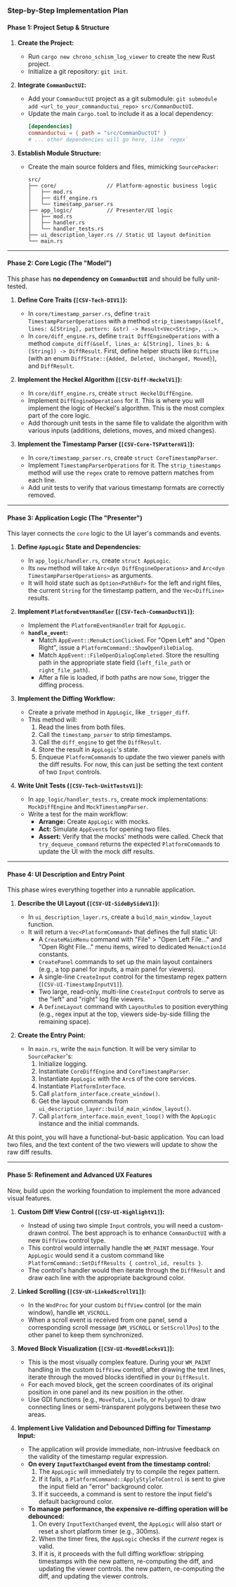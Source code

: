 ### Step-by-Step Implementation Plan

#### Phase 1: Project Setup & Structure

1.  **Create the Project:**
    *   Run `cargo new chrono_schism_log_viewer` to create the new Rust project.
    *   Initialize a git repository: `git init`.

2.  **Integrate `CommanDuctUI`:**
    *   Add your `CommanDuctUI` project as a git submodule: `git submodule add <url_to_your_commanductui_repo> src/CommanDuctUI`.
    *   Update the main `Cargo.toml` to include it as a local dependency:
        ```toml
        [dependencies]
        commanductui = { path = "src/CommanDuctUI" }
        # ... other dependencies will go here, like `regex`
        ```

3.  **Establish Module Structure:**
    *   Create the main source folders and files, mimicking `SourcePacker`:
        ```
        src/
        ├── core/                // Platform-agnostic business logic
        │   ├── mod.rs
        │   ├── diff_engine.rs
        │   └── timestamp_parser.rs
        ├── app_logic/           // Presenter/UI logic
        │   ├── mod.rs
        │   ├── handler.rs
        │   └── handler_tests.rs
        ├── ui_description_layer.rs // Static UI layout definition
        └── main.rs
        ```

---

#### Phase 2: Core Logic (The "Model")

This phase has **no dependency on `CommanDuctUI`** and should be fully unit-tested.

1.  **Define Core Traits (`[CSV-Tech-DIV1]`):**
    *   In `core/timestamp_parser.rs`, define `trait TimestampParserOperations` with a method `strip_timestamps(&self, lines: &[String], pattern: &str) -> Result<Vec<String>, ...>`.
    *   In `core/diff_engine.rs`, define `trait DiffEngineOperations` with a method `compute_diff(&self, lines_a: &[String], lines_b: &[String]) -> DiffResult`. First, define helper structs like `DiffLine` (with an enum `DiffState::{Added, Deleted, Unchanged, Moved}`), and `DiffResult`.

2.  **Implement the Heckel Algorithm (`[CSV-Diff-HeckelV1]`):**
    *   In `core/diff_engine.rs`, create `struct HeckelDiffEngine`.
    *   Implement `DiffEngineOperations` for it. This is where you will implement the logic of Heckel's algorithm. This is the most complex part of the core logic.
    *   Add thorough unit tests in the same file to validate the algorithm with various inputs (additions, deletions, moves, and mixed changes).

3.  **Implement the Timestamp Parser (`[CSV-Core-TSPatternV1]`):**
    *   In `core/timestamp_parser.rs`, create `struct CoreTimestampParser`.
    *   Implement `TimestampParserOperations` for it. The `strip_timestamps` method will use the `regex` crate to remove pattern matches from each line.
    *   Add unit tests to verify that various timestamp formats are correctly removed.

---

#### Phase 3: Application Logic (The "Presenter")

This layer connects the `core` logic to the UI layer's commands and events.

1.  **Define `AppLogic` State and Dependencies:**
    *   In `app_logic/handler.rs`, create `struct AppLogic`.
    *   Its `new` method will take `Arc<dyn DiffEngineOperations>` and `Arc<dyn TimestampParserOperations>` as arguments.
    *   It will hold state such as `Option<PathBuf>` for the left and right files, the current `String` for the timestamp pattern, and the `Vec<DiffLine>` results.

2.  **Implement `PlatformEventHandler` (`[CSV-Tech-CommanDuctV1]`):**
    *   Implement the `PlatformEventHandler` trait for `AppLogic`.
    *   **`handle_event`:**
        *   Match `AppEvent::MenuActionClicked`. For "Open Left" and "Open Right", issue a `PlatformCommand::ShowOpenFileDialog`.
        *   Match `AppEvent::FileOpenDialogCompleted`. Store the resulting path in the appropriate state field (`left_file_path` or `right_file_path`).
        *   After a file is loaded, if both paths are now `Some`, trigger the diffing process.

3.  **Implement the Diffing Workflow:**
    *   Create a private method in `AppLogic`, like `_trigger_diff`.
    *   This method will:
        1.  Read the lines from both files.
        2.  Call the `timestamp_parser` to strip timestamps.
        3.  Call the `diff_engine` to get the `DiffResult`.
        4.  Store the result in `AppLogic`'s state.
        5.  Enqueue `PlatformCommand`s to update the two viewer panels with the diff results. For now, this can just be setting the text content of two `Input` controls.

4.  **Write Unit Tests (`[CSV-Tech-UnitTestsV1]`):**
    *   In `app_logic/handler_tests.rs`, create mock implementations: `MockDiffEngine` and `MockTimestampParser`.
    *   Write a test for the main workflow:
        *   **Arrange:** Create `AppLogic` with mocks.
        *   **Act:** Simulate `AppEvent`s for opening two files.
        *   **Assert:** Verify that the mocks' methods were called. Check that `try_dequeue_command` returns the expected `PlatformCommand`s to update the UI with the mock diff results.

---

#### Phase 4: UI Description and Entry Point

This phase wires everything together into a runnable application.

1.  **Describe the UI Layout (`[CSV-UI-SideBySideV1]`):**
    *   In `ui_description_layer.rs`, create a `build_main_window_layout` function.
    *   It will return a `Vec<PlatformCommand>` that defines the full static UI:
        *   A `CreateMainMenu` command with "File" > "Open Left File..." and "Open Right File..." menu items, wired to dedicated `MenuActionId` constants.
        *   `CreatePanel` commands to set up the main layout containers (e.g., a top panel for inputs, a main panel for viewers).
        *   A single-line `CreateInput` control for the timestamp regex pattern (`[CSV-UI-TimestampInputV1]`).
        *   Two large, read-only, multi-line `CreateInput` controls to serve as the "left" and "right" log file viewers.
        *   A `DefineLayout` command with `LayoutRule`s to position everything (e.g., regex input at the top, viewers side-by-side filling the remaining space).

2.  **Create the Entry Point:**
    *   In `main.rs`, write the `main` function. It will be very similar to `SourcePacker`'s:
        1.  Initialize logging.
        2.  Instantiate `CoreDiffEngine` and `CoreTimestampParser`.
        3.  Instantiate `AppLogic` with the `Arc`s of the core services.
        4.  Instantiate `PlatformInterface`.
        5.  Call `platform_interface.create_window()`.
        6.  Get the layout commands from `ui_description_layer::build_main_window_layout()`.
        7.  Call `platform_interface.main_event_loop()` with the `AppLogic` instance and the initial commands.

At this point, you will have a functional-but-basic application. You can load two files, and the text content of the two viewers will update to show the raw diff results.

---

#### Phase 5: Refinement and Advanced UX Features

Now, build upon the working foundation to implement the more advanced visual features.

1.  **Custom Diff View Control (`[CSV-UI-HighlightV1]`):**
    *   Instead of using two simple `Input` controls, you will need a custom-drawn control. The best approach is to enhance `CommanDuctUI` with a new `DiffView` control type.
    *   This control would internally handle the `WM_PAINT` message. Your `AppLogic` would send it a custom command like `PlatformCommand::SetDiffResults { control_id, results }`.
    *   The control's handler would then iterate through the `DiffResult` and draw each line with the appropriate background color.

2.  **Linked Scrolling (`[CSV-UX-LinkedScrollV1]`):**
    *   In the `WndProc` for your custom `DiffView` control (or the main window), handle `WM_VSCROLL`.
    *   When a scroll event is received from one panel, send a corresponding scroll message (`WM_VSCROLL` or `SetScrollPos`) to the other panel to keep them synchronized.

3.  **Moved Block Visualization (`[CSV-UI-MovedBlocksV1]`):**
    *   This is the most visually complex feature. During your `WM_PAINT` handling in the custom `DiffView` control, after drawing the text lines, iterate through the moved blocks identified in your `DiffResult`.
    *   For each moved block, get the screen coordinates of its original position in one panel and its new position in the other.
    *   Use GDI functions (e.g., `MoveToEx`, `LineTo`, or `Polygon`) to draw connecting lines or semi-transparent polygons between these two areas.

4.  **Implement Live Validation and Debounced Diffing for Timestamp Input:**
    *   The application will provide immediate, non-intrusive feedback on the validity of the timestamp regular expression.
    *   **On every `InputTextChanged` event from the timestamp control:**
        1.  The `AppLogic` will immediately try to compile the regex pattern.
        2.  If it fails, a `PlatformCommand::ApplyStyleToControl` is sent to give the input field an "error" background color.
        3.  If it succeeds, a command is sent to restore the input field's default background color.
    *   **To manage performance, the expensive re-diffing operation will be debounced:**
        1.  On every `InputTextChanged` event, the `AppLogic` will also start or reset a short platform timer (e.g., 300ms).
        2.  When the timer fires, the `AppLogic` checks if the *current* regex is valid.
        3.  If it is, it proceeds with the full diffing workflow: stripping timestamps with the new pattern, re-computing the diff, and updating the viewer controls. the new pattern, re-computing the diff, and updating the viewer controls.
